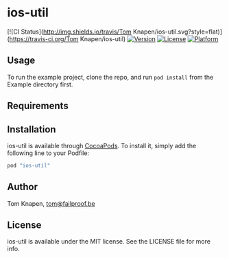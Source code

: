 # ios-util

[![CI Status](http://img.shields.io/travis/Tom Knapen/ios-util.svg?style=flat)](https://travis-ci.org/Tom Knapen/ios-util)
[![Version](https://img.shields.io/cocoapods/v/ios-util.svg?style=flat)](http://cocoapods.org/pods/ios-util)
[![License](https://img.shields.io/cocoapods/l/ios-util.svg?style=flat)](http://cocoapods.org/pods/ios-util)
[![Platform](https://img.shields.io/cocoapods/p/ios-util.svg?style=flat)](http://cocoapods.org/pods/ios-util)

## Usage

To run the example project, clone the repo, and run `pod install` from the Example directory first.

## Requirements

## Installation

ios-util is available through [CocoaPods](http://cocoapods.org). To install
it, simply add the following line to your Podfile:

```ruby
pod "ios-util"
```

## Author

Tom Knapen, tom@failproof.be

## License

ios-util is available under the MIT license. See the LICENSE file for more info.
